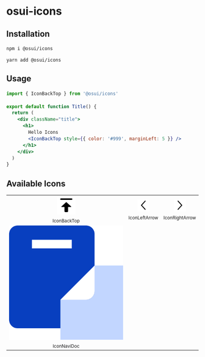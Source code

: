 # osui-icons

## Installation

```shell
npm i @osui/icons
```

```shell
yarn add @osui/icons
```

## Usage

```jsx
import { IconBackTop } from '@osui/icons'

export default function Title() {
  return (
    <div className="title">
      <h1>
        Hello Icons
        <IconBackTop style={{ color: '#999', marginLeft: 5 }} />
      </h1>
    </div>
  )
}
```

## Available Icons

<table><tbody><tr><td align="center">
                                                        <img src="./svg/back-top.svg"/><br/><sub>IconBackTop</sub>
                                                        </td><td align="center">
                                                        <img src="./svg/left-arrow.svg"/><br/><sub>IconLeftArrow</sub>
                                                        </td><td align="center">
                                                        <img src="./svg/right-arrow.svg"/><br/><sub>IconRightArrow</sub>
                                                        </td></tr><tr><td align="center">
                                                        <img src="./svg/navi-doc.svg"/><br/><sub>IconNaviDoc</sub>
                                                        </td><td align="center"></td><td align="center"></td></tr></tbody></table>
